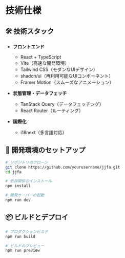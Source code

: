 # 技術仕様

## 🛠 技術スタック

- **フロントエンド**
  - React + TypeScript
  - Vite（高速な開発環境）
  - Tailwind CSS（モダンなUIデザイン）
  - shadcn/ui（再利用可能なUIコンポーネント）
  - Framer Motion（スムーズなアニメーション）

- **状態管理・データフェッチ**
  - TanStack Query（データフェッチング）
  - React Router（ルーティング）

- **国際化**
  - i18next（多言語対応）

## 🚀 開発環境のセットアップ

```bash
# リポジトリのクローン
git clone https://github.com/yourusername/jjfa.git
cd jjfa

# 依存関係のインストール
npm install

# 開発サーバーの起動
npm run dev
```

## 📦 ビルドとデプロイ

```bash
# プロダクションビルド
npm run build

# ビルドのプレビュー
npm run preview
```